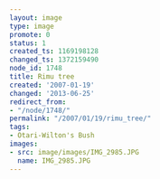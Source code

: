 ```yaml
---
layout: image
type: image
promote: 0
status: 1
created_ts: 1169198128
changed_ts: 1372159490
node_id: 1748
title: Rimu tree
created: '2007-01-19'
changed: '2013-06-25'
redirect_from:
- "/node/1748/"
permalink: "/2007/01/19/rimu_tree/"
tags:
- Otari-Wilton's Bush
images:
- src: image/images/IMG_2985.JPG
  name: IMG_2985.JPG
---
```


